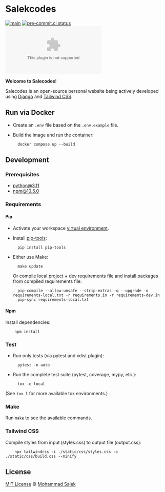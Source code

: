 # Salekcodes

[![main](https://github.com/MohammadSalek/salekcodes.com/actions/workflows/django.yml/badge.svg)](https://github.com/MohammadSalek/salekcodes.com/actions/workflows/django.yml)
[![pre-commit.ci status](https://results.pre-commit.ci/badge/github/MohammadSalek/salekcodes.com/main.svg)](https://results.pre-commit.ci/latest/github/MohammadSalek/salekcodes.com/main)
[![GitHub](https://img.shields.io/github/license/mohammadsalek/salekcodes.com?color=cornflowerblue)](https://github.com/MohammadSalek/salekcodes.com/blob/main/LICENSE)

**Welcome to Salecodes**!

Salecodes is an open-source personal website being actively developed using [Django](https://www.djangoproject.com) and [Tailwind CSS](https://tailwindcss.com/).

## Run via Docker

- Create an `.env` file based on the `.env.example` file.
- Build the image and run the container:

        docker compose up --build

## Development

### Prerequisites

- python@3.11
- npm@10.5.0

### Requirements

#### Pip

- Activate your workspace [virtual environment](https://docs.python.org/3.11/library/venv.html).
- Install [pip-tools](https://github.com/jazzband/pip-tools):

        pip install pip-tools

- Either use Make:

        make update

    Or compile local project + dev requirements file and install packages from compiled requirements file:

        pip-compile --allow-unsafe --strip-extras -q --upgrade -o requirements-local.txt -r requirements.in -r requirements-dev.in
        pip-sync requirements-local.txt

#### Npm

Install dependencies:

        npm install

### Test

- Run only tests (via pytest and xdist plugin):

        pytest -n auto

- Run the complete test suite (pytest, coverage, mypy, etc.):

        tox -e local

(See `tox l` for more available tox environments.)

### Make

Run `make` to see the available commands.

### Tailwind CSS

Compile styles from input (styles.css) to output file (output.css):

        npx tailwindcss -i ./static/css/styles.css -o ./static/css/build.css --minify

## License

[MIT License](https://github.com/MohammadSalek/salekcodes.com/blob/main/LICENSE) © [Mohammad Salek](https://github.com/MohammadSalek)
